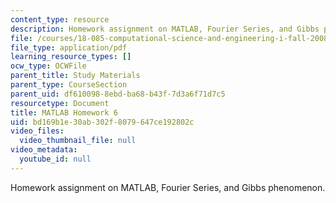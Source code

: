 ```yaml
---
content_type: resource
description: Homework assignment on MATLAB, Fourier Series, and Gibbs phenomenon.
file: /courses/18-085-computational-science-and-engineering-i-fall-2008/bd169b1e30ab302f8079647ce192802c_matlab6.pdf
file_type: application/pdf
learning_resource_types: []
ocw_type: OCWFile
parent_title: Study Materials
parent_type: CourseSection
parent_uid: df610098-8ebd-ba68-b43f-7d3a6f71d7c5
resourcetype: Document
title: MATLAB Homework 6
uid: bd169b1e-30ab-302f-8079-647ce192802c
video_files:
  video_thumbnail_file: null
video_metadata:
  youtube_id: null
---
```

Homework assignment on MATLAB, Fourier Series, and Gibbs phenomenon.

